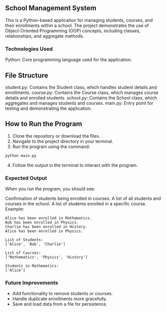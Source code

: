 ## School Management System
This is a Python-based application for managing students, courses, and their enrollments within a school. The project demonstrates the use of Object-Oriented Programming (OOP) concepts, including classes, relationships, and aggregate methods.


### Technologies Used
Python: Core programming language used for the application.

## File Structure
student.py: Contains the Student class, which handles student details and enrollments.
course.py: Contains the Course class, which manages course details and enrolled students.
school.py: Contains the School class, which aggregates and manages students and courses.
main.py: Entry point for testing and demonstrating the application.

## How to Run the Program
1. Clone the repository or download the files.
2. Navigate to the project directory in your terminal.
3. Run the program using the command:
```bash
python main.py
```
4. Follow the output in the terminal to interact with the program.
   
### Expected Output
When you run the program, you should see:

Confirmation of students being enrolled in courses.
A list of all students and courses in the school.
A list of students enrolled in a specific course.
Example:

``` less
Alice has been enrolled in Mathematics.
Bob has been enrolled in Physics.
Charlie has been enrolled in History.
Alice has been enrolled in Physics.

List of Students:
['Alice', 'Bob', 'Charlie']

List of Courses:
['Mathematics', 'Physics', 'History']

Students in Mathematics:
['Alice']
```
### Future Improvements
- Add functionality to remove students or courses.
- Handle duplicate enrollments more gracefully.
- Save and load data from a file for persistence.
